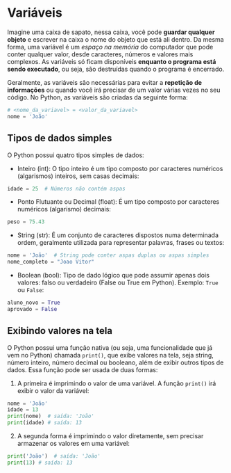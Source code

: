 # Variáveis

Imagine uma caixa de sapato, nessa caixa, você pode **guardar qualquer objeto** e escrever na caixa o nome do objeto que está ali dentro. Da mesma forma, uma variável é um *espaço na memória* do computador que pode conter qualquer valor, desde caracteres, números e valores mais complexos. As variáveis só ficam disponíveis **enquanto o programa está sendo executado**, ou seja, são destruídas quando o programa é encerrado.

Geralmente, as variáveis são necessárias para evitar a **repetição de informações** ou quando você irá precisar de um valor várias vezes no seu código. No Python, as variáveis são criadas da seguinte forma:

```python
# <nome_da_variavel> = <valor_da_variavel>
nome = 'João'
```

## Tipos de dados simples

O Python possui quatro tipos simples de dados:

- Inteiro (int): O tipo inteiro é um tipo composto por caracteres numéricos (algarismos) inteiros, sem casas decimais:

```python
idade = 25  # Números não contém aspas
```

- Ponto Flutuante ou Decimal (float): É um tipo composto por caracteres numéricos (algarismo) decimais:

```python
peso = 75.43
```

- String (str): É um conjunto de caracteres dispostos numa determinada ordem, geralmente utilizada para representar palavras, frases ou textos:

```python
nome = 'João'  # String pode conter aspas duplas ou aspas simples
nome_completo = "Joao Vitor"
```

- Boolean (bool): Tipo de dado lógico que pode assumir apenas dois valores: falso ou verdadeiro (False ou True em Python). Exemplo: `True` ou `False`:

```python
aluno_novo = True
aprovado = False
```

## Exibindo valores na tela

O Python possui uma função nativa (ou seja, uma funcionalidade que já vem no Python) chamada `print()`, que exibe valores na tela, seja string, número inteiro, número decimal ou booleano, além de exibir outros tipos de dados. Essa função pode ser usada de duas formas:

1. A primeira é imprimindo o valor de uma variável. A função `print()` irá exibir o valor da variável:

```python
nome = 'João'
idade = 13
print(nome)  # saída: 'João'
print(idade) # saída: 13
```

2. A segunda forma é imprimindo o valor diretamente, sem precisar armazenar os valores em uma variável:

```python
print('João')  # saída: 'João'
print(13) # saída: 13
```